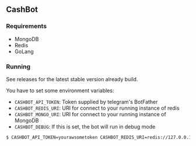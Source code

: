 ## CashBot

### Requirements
* MongoDB
* Redis
* GoLang

### Running
See releases for the latest stable version already build.

You have to set some environment variables:

* `CASHBOT_API_TOKEN`: Token supplied by telegram's BotFather
* `CASHBOT_REDIS_URI`: URI for connect to your running instance of redis
* `CASHBOT_MONGO_URI`: URI for connect to your running instance of MongoDB
* `CASHBOT_DEBUG`: If this is set, the bot will run in debug mode

```bash
$ CASHBOT_API_TOKEN=yourawsometoken CASHBOT_REDIS_URI=redis://127.0.0.1:6379 CASHBOT_MONGO_URI=mongodb://127.0.0.1:27017 CASHBOT_DEBUG=1 ./cashbot
```
